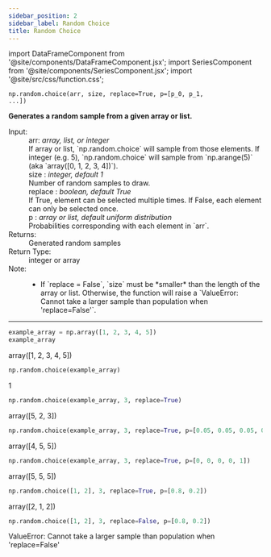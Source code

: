```yaml
---
sidebar_position: 2
sidebar_label: Random Choice
title: Random Choice
---
```


import DataFrameComponent from '@site/components/DataFrameComponent.jsx';
import SeriesComponent from '@site/components/SeriesComponent.jsx';
import '@site/src/css/function.css';

<code>np.random.choice(arr, size, replace=True, p=[p_0, p_1, ...])</code>

<div className='base'>
    <!-- Description -->
    <p><strong>Generates a random sample from a given array or list.</strong></p>
    <dl>
        <!-- Input -->
        <dt className='term'>Input:</dt>
        <dd className='parameter'>arr: <em>array, list, or integer</em></dd>
        <dd className='parameter-description'>If array or list, `np.random.choice` will sample from those elements. If integer (e.g. 5), `np.random.choice` will sample from `np.arange(5)` (aka `array([0, 1, 2, 3, 4])`).</dd>
        <dd className='parameter'>size : <em>integer, default 1</em></dd>
        <dd className='parameter-description'>Number of random samples to draw.</dd>
        <dd className='parameter'>replace : <em>boolean, default True</em></dd>
        <dd className='parameter-description'>If True, element can be selected multiple times. If False, each element can only be selected once.</dd>
        <dd className='parameter'>p : <em>array or list, default uniform distribution</em></dd>
        <dd className='parameter-description'>Probabilities corresponding with each element in `arr`.</dd>
        <!-- Returns -->
        <dt className='term'>Returns:</dt>
        <dd>Generated random samples</dd>
        <!-- Return Type -->
        <dt className='term'>Return Type:</dt>
        <dd>integer or array</dd>
        <dt className='term'>Note:</dt>
        <dd>
            <ul>
                <li>If `replace = False`, `size` must be *smaller* than the length of the array or list. Otherwise, the function will raise a `ValueError: Cannot take a larger sample than population when 'replace=False'`.</li>
            </ul>
        </dd>
    </dl>
</div>

---

```python
example_array = np.array([1, 2, 3, 4, 5])
example_array
```
array([1, 2, 3, 4, 5])

```python
np.random.choice(example_array)
```
1
```python
np.random.choice(example_array, 3, replace=True)
```
array([5, 2, 3])
```python
np.random.choice(example_array, 3, replace=True, p=[0.05, 0.05, 0.05, 0.05, 0.8])
```
array([4, 5, 5])
```python
np.random.choice(example_array, 3, replace=True, p=[0, 0, 0, 0, 1])
```
array([5, 5, 5])
```python
np.random.choice([1, 2], 3, replace=True, p=[0.8, 0.2])
```
array([2, 1, 2])
```python
np.random.choice([1, 2], 3, replace=False, p=[0.8, 0.2])
```
ValueError: Cannot take a larger sample than population when 'replace=False'

